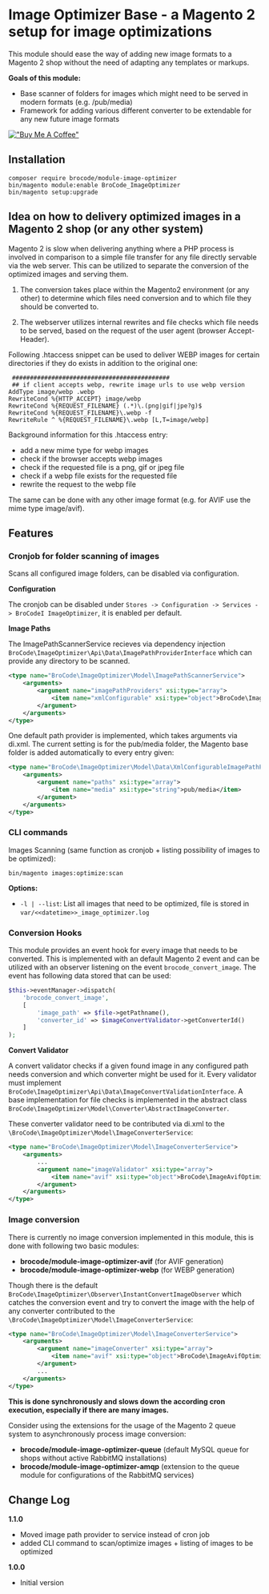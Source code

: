 # Image Optimizer Base - a Magento 2 setup for image optimizations

This module should ease the way of adding new image formats to a Magento 2 shop without the need of adapting any templates or markups.

**Goals of this module:**
* Base scanner of folders for images which might need to be served in modern formats (e.g. /pub/media)
* Framework for adding various different converter to be extendable for any new future image formats


[!["Buy Me A Coffee"](https://www.buymeacoffee.com/assets/img/custom_images/orange_img.png)](https://www.buymeacoffee.com/brosenberger)

## Installation

```
composer require brocode/module-image-optimizer
bin/magento module:enable BroCode_ImageOptimizer
bin/magento setup:upgrade
```

## Idea on how to delivery optimized images in a Magento 2 shop (or any other system)

Magento 2 is slow when delivering anything where a PHP process is involved in comparison to a simple file transfer for any file directly servable via the web server. This can be utilized to separate the conversion of the optimized images and serving them. 

1) The conversion takes place within the Magento2 environment (or any other) to determine which files need conversion and to which file they should be converted to. 

2) The webserver utilizes internal rewrites and file checks which file needs to be served, based on the request of the user agent (browser Accept-Header). 

Following .htaccess snippet can be used to deliver WEBP images for certain directories if they do exists in addition to the original one:

```
 ############################################
 ## if client accepts webp, rewrite image urls to use webp version
AddType image/webp .webp
RewriteCond %{HTTP_ACCEPT} image/webp
RewriteCond %{REQUEST_FILENAME} (.*)\.(png|gif|jpe?g)$
RewriteCond %{REQUEST_FILENAME}\.webp -f
RewriteRule ^ %{REQUEST_FILENAME}\.webp [L,T=image/webp]
```

Background information for this .htaccess entry:
* add a new mime type for webp images
* check if the browser accepts webp images
* check if the requested file is a png, gif or jpeg file
* check if a webp file exists for the requested file
* rewrite the request to the webp file

The same can be done with any other image format (e.g. for AVIF use the mime type image/avif).


## Features

### Cronjob for folder scanning of images

Scans all configured image folders, can be disabled via configuration.

**Configuration** 

The cronjob can be disabled under ```Stores -> Configuration -> Services -> BroCodeI ImageOptimizer```, it is enabled per default.

**Image Paths**

The ImagePathScannerService recieves via dependency injection ``BroCode\ImageOptimizer\Api\Data\ImagePathProviderInterface`` which can provide any directory to be scanned. 

````xml
<type name="BroCode\ImageOptimizer\Model\ImagePathScannerService">
    <arguments>
        <argument name="imagePathProviders" xsi:type="array">
            <item name="xmlConfigurable" xsi:type="object">BroCode\ImageOptimizer\Model\Data\XmlConfigurableImagePathProvider</item>
        </argument>
    </arguments>
</type>
````

One default path provider is implemented, which takes arguments via di.xml. The current setting is for the pub/media folder, the Magento base folder is added automatically to every entry given:
```xml
<type name="BroCode\ImageOptimizer\Model\Data\XmlConfigurableImagePathProvider">
    <arguments>
        <argument name="paths" xsi:type="array">
            <item name="media" xsi:type="string">pub/media</item>
        </argument>
    </arguments>
</type>
```

### CLI commands

Images Scanning (same function as cronjob + listing possibility of images to be optimized):
```
bin/magento images:optimize:scan
``` 

**Options:**
* `-l | --list`: List all images that need to be optimized, file is stored in ```var/<<datetime>>_image_optimizer.log```

### Conversion Hooks

This module provides an event hook for every image that needs to be converted. This is implemented with an default Magento 2 event and can be utilized with an observer listening on the event ```brocode_convert_image```. The event has following data stored that can be used:

```php
$this->eventManager->dispatch(
    'brocode_convert_image',
    [
        'image_path' => $file->getPathname(),
        'converter_id' => $imageConvertValidator->getConverterId()
    ]
);
```

**Convert Validator**

A convert validator checks if a given found image in any configured path needs conversion and which converter might be used for it. Every validator must implement ```BroCode\ImageOptimizer\Api\Data\ImageConvertValidationInterface```. A base implementation for file checks is implemented in the abstract class ```BroCode\ImageOptimizer\Model\Converter\AbstractImageConverter```.

These converter validator need to be contributed via di.xml to the ```\BroCode\ImageOptimizer\Model\ImageConverterService```:

```xml
<type name="BroCode\ImageOptimizer\Model\ImageConverterService">
    <arguments>
        ...
        <argument name="imageValidator" xsi:type="array">
            <item name="avif" xsi:type="object">BroCode\ImageAvifOptimizer\Model\Converter\AvifImageConverter</item>
        </argument>
    </arguments>
</type>
```

### Image conversion

There is currently no image conversion implemented in this module, this is done with following two basic modules:

* **brocode/module-image-optimizer-avif** (for AVIF generation)
* **brocode/module-image-optimizer-webp** (for WEBP generation)

Though there is the default ```BroCode\ImageOptimizer\Observer\InstantConvertImageObserver``` which catches the conversion event and try to convert the image with the help of any converter contributed to the ```\BroCode\ImageOptimizer\Model\ImageConverterService```:


```xml
<type name="BroCode\ImageOptimizer\Model\ImageConverterService">
    <arguments>
        <argument name="imageConverter" xsi:type="array">
            <item name="avif" xsi:type="object">BroCode\ImageAvifOptimizer\Model\Converter\AvifImageConverter</item>
        </argument>
        ...
    </arguments>
</type>
```

**This is done synchronously and slows down the according cron execution, especially if there are many images.**

Consider using the extensions for the usage of the Magento 2 queue system to asynchronously process image conversion:
* **brocode/module-image-optimizer-queue** (default MySQL queue for shops without active RabbitMQ installations)
* **brocode/module-image-optimizer-amqp** (extension to the queue module for configurations of the RabbitMQ services)


## Change Log

**1.1.0**
- Moved image path provider to service instead of cron job
- added CLI command to scan/optimize images + listing of images to be optimized

**1.0.0** 
- Initial version